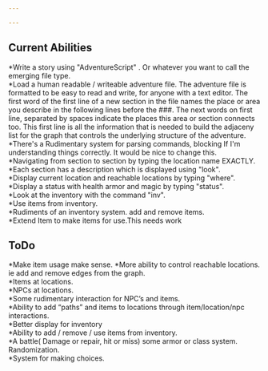 ```yaml
---

---
```


Current Abilities
----------------
*Write a story using "AdventureScript" . Or whatever you want to call the emerging file type.    
*Load a human readable / writeable adventure file. The adventure file
is formatted to be easy to read and write, for anyone with a text editor. The first word of the first line of a new section in the file names the place or area you describe in the following lines before the ###. The next words on first line, separated by spaces indicate the places this area or section connects too. This first line is all the information that is needed to build the adjaceny list for the graph that controls the underlying structure of the adventure.  
*There's a Rudimentary system for parsing commands, blocking If I'm understanding things correctly.  It would be nice to change this.  
*Navigating from section to section by typing the location name EXACTLY.   
*Each section has a description which is displayed using "look".  
*Display current location and reachable locations by typing "where".  
*Display a status with health armor and magic by typing "status".  
*Look at the inventory with the command "inv".  
*Use items from inventory.  
*Rudiments of an inventory system. add and remove items.  
*Extend Item to make items for use.This needs work

ToDo
------------
*Make item usage make sense.
*More ability to control reachable locations. ie add and remove edges from the graph.  
*Items at locations.  
*NPCs at locations.  
*Some rudimentary interaction for NPC’s and items.   
*Ability to add “paths” and items to locations through item/location/npc interactions.  
*Better display for inventory  
*Ability to add / remove / use items from inventory.  
*A battle( Damage or repair, hit or miss) some armor or class system. Randomization.  
*System for making choices.
